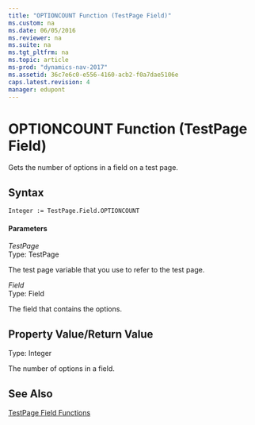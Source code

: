 ```yaml
---
title: "OPTIONCOUNT Function (TestPage Field)"
ms.custom: na
ms.date: 06/05/2016
ms.reviewer: na
ms.suite: na
ms.tgt_pltfrm: na
ms.topic: article
ms-prod: "dynamics-nav-2017"
ms.assetid: 36c7e6c0-e556-4160-acb2-f0a7dae5106e
caps.latest.revision: 4
manager: edupont
---
```

# OPTIONCOUNT Function (TestPage Field)
Gets the number of options in a field on a test page.  
  
## Syntax  
  
```  
Integer := TestPage.Field.OPTIONCOUNT  
```  
  
#### Parameters  
 *TestPage*  
 Type: TestPage  
  
 The test page variable that you use to refer to the test page.  
  
 *Field*  
 Type: Field  
  
 The field that contains the options.  
  
## Property Value/Return Value  
 Type: Integer  
  
 The number of options in a field.  
  
## See Also  
 [TestPage Field Functions](TestPage-Field-Functions.md)